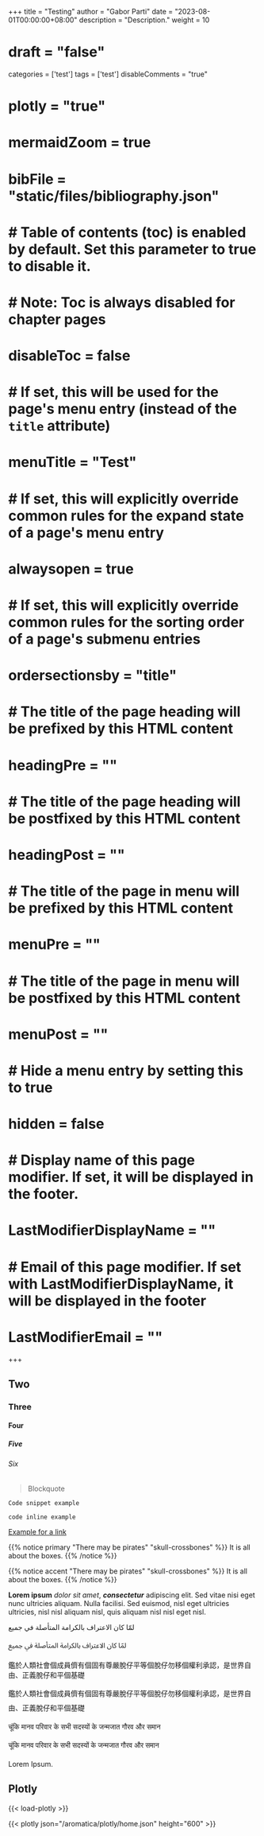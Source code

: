 +++
title = "Testing"
author = "Gabor Parti"
date = "2023-08-01T00:00:00+08:00"
description = "Description."
weight = 10
# draft = "false"
categories = ['test']
tags = ['test']
disableComments = "true"
# plotly = "true"
# mermaidZoom = true
# bibFile = "static/files/bibliography.json"

# # Table of contents (toc) is enabled by default. Set this parameter to true to disable it.
# # Note: Toc is always disabled for chapter pages
# disableToc = false
# # If set, this will be used for the page's menu entry (instead of the `title` attribute)
# menuTitle = "Test"
# # If set, this will explicitly override common rules for the expand state of a page's menu entry
# alwaysopen = true
# # If set, this will explicitly override common rules for the sorting order of a page's submenu entries
# ordersectionsby = "title"
# # The title of the page heading will be prefixed by this HTML content
# headingPre = ""
# # The title of the page heading will be postfixed by this HTML content
# headingPost = ""
# # The title of the page in menu will be prefixed by this HTML content
# menuPre = ""
# # The title of the page in menu will be postfixed by this HTML content
# menuPost = ""
# # Hide a menu entry by setting this to true
# hidden = false
# # Display name of this page modifier. If set, it will be displayed in the footer.
# LastModifierDisplayName = ""
# # Email of this page modifier. If set with LastModifierDisplayName, it will be displayed in the footer
# LastModifierEmail = ""
+++

## Two

### Three

#### Four

##### Five

###### Six

>Blockquote

    Code snippet example

`code inline example`

[Example for a link](www.link.com)

{{% notice primary "There may be pirates" "skull-crossbones" %}}
It is all about the boxes.
{{% /notice %}}

{{% notice accent "There may be pirates" "skull-crossbones" %}}
It is all about the boxes.
{{% /notice %}}

**Lorem ipsum** *dolor sit amet*, __*consectetur*__ adipiscing elit. Sed vitae nisi eget nunc ultricies aliquam. Nulla facilisi. Sed euismod, nisl eget ultricies ultricies, nisl nisl aliquam nisl, quis aliquam nisl nisl eget nisl. 

لمّا كان الاعتراف بالكرامة المتأصلة في جميع

<p style="font-family: 'Noto Sans Arabic', sans-serif;">لمّا كان الاعتراف بالكرامة المتأصلة في جميع</p>

鑑於人類社會個成員儕有個固有尊嚴脫仔平等個脫仔勿移個權利承認，是世界自由、正義脫仔和平個基礎

<p style="font-family: 'Noto Sans Arabic', sans-serif;">鑑於人類社會個成員儕有個固有尊嚴脫仔平等個脫仔勿移個權利承認，是世界自由、正義脫仔和平個基礎</p>

चूंकि मानव परिवार के सभी सदस्यों के जन्मजात गौरव और समान

<p style="font-family: 'Noto Sans Arabic', sans-serif;">चूंकि मानव परिवार के सभी सदस्यों के जन्मजात गौरव और समान</p>


Lorem Ipsum.

<!-- {{< svg "static/images/svgs/borobudur.svg" >}} -->

<!-- ![Borobudur](/images/borobudur.png?width=50vw) -->

## Plotly

{{< load-plotly >}}

{{< plotly json="/aromatica/plotly/home.json" height="600" >}}



<!-- 
![saffron](/images/saffron-1.jpg?width=15vw&classes=inline,shadow)
&nbsp;
![saffron](/images/saffron-2.jpg?width=15vw&classes=inline,shadow)
&nbsp;
![saffron](/images/saffron-3.jpg?width=15vw&classes=inline,shadow) -->

<!-- ## Gallery

{{< load-photoswipe >}}

{{< figure src="/images/cardamom/cardamom-1.jpg" alt="Cardamom" >}}

{{< gallery dir="/images/cardamom/" />}} -->